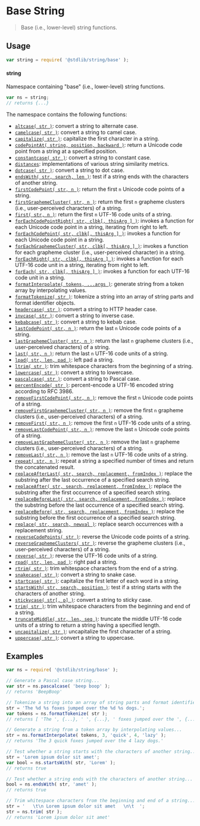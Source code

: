 <!--

@license Apache-2.0

Copyright (c) 2022 The Stdlib Authors.

Licensed under the Apache License, Version 2.0 (the "License");
you may not use this file except in compliance with the License.
You may obtain a copy of the License at

   http://www.apache.org/licenses/LICENSE-2.0

Unless required by applicable law or agreed to in writing, software
distributed under the License is distributed on an "AS IS" BASIS,
WITHOUT WARRANTIES OR CONDITIONS OF ANY KIND, either express or implied.
See the License for the specific language governing permissions and
limitations under the License.

-->

# Base String

> Base (i.e., lower-level) string functions.

<section class="usage">

## Usage

```javascript
var string = require( '@stdlib/string/base' );
```

#### string

Namespace containing "base" (i.e., lower-level) string functions.

```javascript
var ns = string;
// returns {...}
```

The namespace contains the following functions:

<!-- <toc pattern="*"> -->

<div class="namespace-toc">

-   <span class="signature">[`altcase( str )`][@stdlib/string/base/altcase]</span><span class="delimiter">: </span><span class="description">convert a string to alternate case.</span>
-   <span class="signature">[`camelcase( str )`][@stdlib/string/base/camelcase]</span><span class="delimiter">: </span><span class="description">convert a string to camel case.</span>
-   <span class="signature">[`capitalize( str )`][@stdlib/string/base/capitalize]</span><span class="delimiter">: </span><span class="description">capitalize the first character in a string.</span>
-   <span class="signature">[`codePointAt( string, position, backward )`][@stdlib/string/base/code-point-at]</span><span class="delimiter">: </span><span class="description">return a Unicode code point from a string at a specified position.</span>
-   <span class="signature">[`constantcase( str )`][@stdlib/string/base/constantcase]</span><span class="delimiter">: </span><span class="description">convert a string to constant case.</span>
-   <span class="signature">[`distances`][@stdlib/string/base/distances]</span><span class="delimiter">: </span><span class="description">implementations of various string similarity metrics.</span>
-   <span class="signature">[`dotcase( str )`][@stdlib/string/base/dotcase]</span><span class="delimiter">: </span><span class="description">convert a string to dot case.</span>
-   <span class="signature">[`endsWith( str, search, len )`][@stdlib/string/base/ends-with]</span><span class="delimiter">: </span><span class="description">test if a string ends with the characters of another string.</span>
-   <span class="signature">[`firstCodePoint( str, n )`][@stdlib/string/base/first-code-point]</span><span class="delimiter">: </span><span class="description">return the first `n` Unicode code points of a string.</span>
-   <span class="signature">[`firstGraphemeCluster( str, n )`][@stdlib/string/base/first-grapheme-cluster]</span><span class="delimiter">: </span><span class="description">return the first `n` grapheme clusters (i.e., user-perceived characters) of a string.</span>
-   <span class="signature">[`first( str, n )`][@stdlib/string/base/first]</span><span class="delimiter">: </span><span class="description">return the first `n` UTF-16 code units of a string.</span>
-   <span class="signature">[`forEachCodePointRight( str, clbk[, thisArg ] )`][@stdlib/string/base/for-each-code-point-right]</span><span class="delimiter">: </span><span class="description">invokes a function for each Unicode code point in a string, iterating from right to left.</span>
-   <span class="signature">[`forEachCodePoint( str, clbk[, thisArg ] )`][@stdlib/string/base/for-each-code-point]</span><span class="delimiter">: </span><span class="description">invokes a function for each Unicode code point in a string.</span>
-   <span class="signature">[`forEachGraphemeCluster( str, clbk[, thisArg ] )`][@stdlib/string/base/for-each-grapheme-cluster]</span><span class="delimiter">: </span><span class="description">invokes a function for each grapheme cluster (i.e., user-perceived character) in a string.</span>
-   <span class="signature">[`forEachRight( str, clbk[, thisArg ] )`][@stdlib/string/base/for-each-right]</span><span class="delimiter">: </span><span class="description">invokes a function for each UTF-16 code unit in a string, iterating from right to left.</span>
-   <span class="signature">[`forEach( str, clbk[, thisArg ] )`][@stdlib/string/base/for-each]</span><span class="delimiter">: </span><span class="description">invokes a function for each UTF-16 code unit in a string.</span>
-   <span class="signature">[`formatInterpolate( tokens, ...args )`][@stdlib/string/base/format-interpolate]</span><span class="delimiter">: </span><span class="description">generate string from a token array by interpolating values.</span>
-   <span class="signature">[`formatTokenize( str )`][@stdlib/string/base/format-tokenize]</span><span class="delimiter">: </span><span class="description">tokenize a string into an array of string parts and format identifier objects.</span>
-   <span class="signature">[`headercase( str )`][@stdlib/string/base/headercase]</span><span class="delimiter">: </span><span class="description">convert a string to HTTP header case.</span>
-   <span class="signature">[`invcase( str )`][@stdlib/string/base/invcase]</span><span class="delimiter">: </span><span class="description">convert a string to inverse case.</span>
-   <span class="signature">[`kebabcase( str )`][@stdlib/string/base/kebabcase]</span><span class="delimiter">: </span><span class="description">convert a string to kebab case.</span>
-   <span class="signature">[`lastCodePoint( str, n )`][@stdlib/string/base/last-code-point]</span><span class="delimiter">: </span><span class="description">return the last `n` Unicode code points of a string.</span>
-   <span class="signature">[`lastGraphemeCluster( str, n )`][@stdlib/string/base/last-grapheme-cluster]</span><span class="delimiter">: </span><span class="description">return the last `n` grapheme clusters (i.e., user-perceived characters) of a string.</span>
-   <span class="signature">[`last( str, n )`][@stdlib/string/base/last]</span><span class="delimiter">: </span><span class="description">return the last `n` UTF-16 code units of a string.</span>
-   <span class="signature">[`lpad( str, len, pad )`][@stdlib/string/base/left-pad]</span><span class="delimiter">: </span><span class="description">left pad a string.</span>
-   <span class="signature">[`ltrim( str )`][@stdlib/string/base/left-trim]</span><span class="delimiter">: </span><span class="description">trim whitespace characters from the beginning of a string.</span>
-   <span class="signature">[`lowercase( str )`][@stdlib/string/base/lowercase]</span><span class="delimiter">: </span><span class="description">convert a string to lowercase.</span>
-   <span class="signature">[`pascalcase( str )`][@stdlib/string/base/pascalcase]</span><span class="delimiter">: </span><span class="description">convert a string to Pascal case.</span>
-   <span class="signature">[`percentEncode( str )`][@stdlib/string/base/percent-encode]</span><span class="delimiter">: </span><span class="description">percent-encode a UTF-16 encoded string according to RFC 3986.</span>
-   <span class="signature">[`removeFirstCodePoint( str, n )`][@stdlib/string/base/remove-first-code-point]</span><span class="delimiter">: </span><span class="description">remove the first `n` Unicode code points of a string.</span>
-   <span class="signature">[`removeFirstGraphemeCluster( str, n )`][@stdlib/string/base/remove-first-grapheme-cluster]</span><span class="delimiter">: </span><span class="description">remove the first `n` grapheme clusters (i.e., user-perceived characters) of a string.</span>
-   <span class="signature">[`removeFirst( str, n )`][@stdlib/string/base/remove-first]</span><span class="delimiter">: </span><span class="description">remove the first `n` UTF-16 code units of a string.</span>
-   <span class="signature">[`removeLastCodePoint( str, n )`][@stdlib/string/base/remove-last-code-point]</span><span class="delimiter">: </span><span class="description">remove the last `n` Unicode code points of a string.</span>
-   <span class="signature">[`removeLastGraphemeCluster( str, n )`][@stdlib/string/base/remove-last-grapheme-cluster]</span><span class="delimiter">: </span><span class="description">remove the last `n` grapheme clusters (i.e., user-perceived characters) of a string.</span>
-   <span class="signature">[`removeLast( str, n )`][@stdlib/string/base/remove-last]</span><span class="delimiter">: </span><span class="description">remove the last `n` UTF-16 code units of a string.</span>
-   <span class="signature">[`repeat( str, n )`][@stdlib/string/base/repeat]</span><span class="delimiter">: </span><span class="description">repeat a string a specified number of times and return the concatenated result.</span>
-   <span class="signature">[`replaceAfterLast( str, search, replacement, fromIndex )`][@stdlib/string/base/replace-after-last]</span><span class="delimiter">: </span><span class="description">replace the substring after the last occurrence of a specified search string.</span>
-   <span class="signature">[`replaceAfter( str, search, replacement, fromIndex )`][@stdlib/string/base/replace-after]</span><span class="delimiter">: </span><span class="description">replace the substring after the first occurrence of a specified search string.</span>
-   <span class="signature">[`replaceBeforeLast( str, search, replacement, fromIndex )`][@stdlib/string/base/replace-before-last]</span><span class="delimiter">: </span><span class="description">replace the substring before the last occurrence of a specified search string.</span>
-   <span class="signature">[`replaceBefore( str, search, replacement, fromIndex )`][@stdlib/string/base/replace-before]</span><span class="delimiter">: </span><span class="description">replace the substring before the first occurrence of a specified search string.</span>
-   <span class="signature">[`replace( str, search, newval )`][@stdlib/string/base/replace]</span><span class="delimiter">: </span><span class="description">replace search occurrences with a replacement string.</span>
-   <span class="signature">[`reverseCodePoints( str )`][@stdlib/string/base/reverse-code-points]</span><span class="delimiter">: </span><span class="description">reverse the Unicode code points of a string.</span>
-   <span class="signature">[`reverseGraphemeClusters( str )`][@stdlib/string/base/reverse-grapheme-clusters]</span><span class="delimiter">: </span><span class="description">reverse the grapheme clusters (i.e., user-perceived characters) of a string.</span>
-   <span class="signature">[`reverse( str )`][@stdlib/string/base/reverse]</span><span class="delimiter">: </span><span class="description">reverse the UTF-16 code units of a string.</span>
-   <span class="signature">[`rpad( str, len, pad )`][@stdlib/string/base/right-pad]</span><span class="delimiter">: </span><span class="description">right pad a string.</span>
-   <span class="signature">[`rtrim( str )`][@stdlib/string/base/right-trim]</span><span class="delimiter">: </span><span class="description">trim whitespace characters from the end of a string.</span>
-   <span class="signature">[`snakecase( str )`][@stdlib/string/base/snakecase]</span><span class="delimiter">: </span><span class="description">convert a string to snake case.</span>
-   <span class="signature">[`startcase( str )`][@stdlib/string/base/startcase]</span><span class="delimiter">: </span><span class="description">capitalize the first letter of each word in a string.</span>
-   <span class="signature">[`startsWith( str, search, position )`][@stdlib/string/base/starts-with]</span><span class="delimiter">: </span><span class="description">test if a string starts with the characters of another string.</span>
-   <span class="signature">[`stickycase( str[, p] )`][@stdlib/string/base/stickycase]</span><span class="delimiter">: </span><span class="description">convert a string to sticky case.</span>
-   <span class="signature">[`trim( str )`][@stdlib/string/base/trim]</span><span class="delimiter">: </span><span class="description">trim whitespace characters from the beginning and end of a string.</span>
-   <span class="signature">[`truncateMiddle( str, len, seq )`][@stdlib/string/base/truncate-middle]</span><span class="delimiter">: </span><span class="description">truncate the middle UTF-16 code units of a string to return a string having a specified length.</span>
-   <span class="signature">[`uncapitalize( str )`][@stdlib/string/base/uncapitalize]</span><span class="delimiter">: </span><span class="description">uncapitalize the first character of a string.</span>
-   <span class="signature">[`uppercase( str )`][@stdlib/string/base/uppercase]</span><span class="delimiter">: </span><span class="description">convert a string to uppercase.</span>

</div>

<!-- </toc> -->

</section>

<!-- /.usage -->

<!-- Package notes. Make sure to keep an empty line after the `section` element and another before the `/section` close. -->

<section class="notes">

</section>

<!-- /.notes -->

<section class="examples">

## Examples

<!-- TODO: better examples -->

<!-- eslint no-undef: "error", @cspell/spellchecker: "off" -->

```javascript
var ns = require( '@stdlib/string/base' );

// Generate a Pascal case string...
var str = ns.pascalcase( 'beep boop' );
// returns 'BeepBoop'

// Tokenize a string into an array of string parts and format identifier objects...
str = 'The %d %s foxes jumped over the %d %s dogs.';
var tokens = ns.formatTokenize( str );
// returns [ 'The ', {...}, ' ', {...}, ' foxes jumped over the ', {...}, ' ', {...}, ' dogs.' ]

// Generate a string from a token array by interpolating values...
str = ns.formatInterpolate( tokens, 3, 'quick', 4, 'lazy' );
// returns 'The 3 quick foxes jumped over the 4 lazy dogs.'

// Test whether a string starts with the characters of another string...
str = 'Lorem ipsum dolor sit amet';
var bool = ns.startsWith( str, 'Lorem' );
// returns true

// Test whether a string ends with the characters of another string...
bool = ns.endsWith( str, 'amet' );
// returns true

// Trim whitespace characters from the beginning and end of a string...
str = '   \t\n Lorem ipsum dolor sit amet   \n\t  ';
str = ns.trim( str );
// returns 'Lorem ipsum dolor sit amet'
```

</section>

<!-- /.examples -->

<!-- Section for related `stdlib` packages. Do not manually edit this section, as it is automatically populated. -->

<section class="related">

</section>

<!-- /.related -->

<!-- Section for all links. Make sure to keep an empty line after the `section` element and another before the `/section` close. -->

<section class="links">

<!-- <toc-links> -->

[@stdlib/string/base/altcase]: https://github.com/stdlib-js/stdlib/tree/develop/lib/node_modules/%40stdlib/string/base/altcase

[@stdlib/string/base/camelcase]: https://github.com/stdlib-js/stdlib/tree/develop/lib/node_modules/%40stdlib/string/base/camelcase

[@stdlib/string/base/capitalize]: https://github.com/stdlib-js/stdlib/tree/develop/lib/node_modules/%40stdlib/string/base/capitalize

[@stdlib/string/base/code-point-at]: https://github.com/stdlib-js/stdlib/tree/develop/lib/node_modules/%40stdlib/string/base/code-point-at

[@stdlib/string/base/constantcase]: https://github.com/stdlib-js/stdlib/tree/develop/lib/node_modules/%40stdlib/string/base/constantcase

[@stdlib/string/base/distances]: https://github.com/stdlib-js/stdlib/tree/develop/lib/node_modules/%40stdlib/string/base/distances

[@stdlib/string/base/dotcase]: https://github.com/stdlib-js/stdlib/tree/develop/lib/node_modules/%40stdlib/string/base/dotcase

[@stdlib/string/base/ends-with]: https://github.com/stdlib-js/stdlib/tree/develop/lib/node_modules/%40stdlib/string/base/ends-with

[@stdlib/string/base/first-code-point]: https://github.com/stdlib-js/stdlib/tree/develop/lib/node_modules/%40stdlib/string/base/first-code-point

[@stdlib/string/base/first-grapheme-cluster]: https://github.com/stdlib-js/stdlib/tree/develop/lib/node_modules/%40stdlib/string/base/first-grapheme-cluster

[@stdlib/string/base/first]: https://github.com/stdlib-js/stdlib/tree/develop/lib/node_modules/%40stdlib/string/base/first

[@stdlib/string/base/for-each-code-point-right]: https://github.com/stdlib-js/stdlib/tree/develop/lib/node_modules/%40stdlib/string/base/for-each-code-point-right

[@stdlib/string/base/for-each-code-point]: https://github.com/stdlib-js/stdlib/tree/develop/lib/node_modules/%40stdlib/string/base/for-each-code-point

[@stdlib/string/base/for-each-grapheme-cluster]: https://github.com/stdlib-js/stdlib/tree/develop/lib/node_modules/%40stdlib/string/base/for-each-grapheme-cluster

[@stdlib/string/base/for-each-right]: https://github.com/stdlib-js/stdlib/tree/develop/lib/node_modules/%40stdlib/string/base/for-each-right

[@stdlib/string/base/for-each]: https://github.com/stdlib-js/stdlib/tree/develop/lib/node_modules/%40stdlib/string/base/for-each

[@stdlib/string/base/format-interpolate]: https://github.com/stdlib-js/stdlib/tree/develop/lib/node_modules/%40stdlib/string/base/format-interpolate

[@stdlib/string/base/format-tokenize]: https://github.com/stdlib-js/stdlib/tree/develop/lib/node_modules/%40stdlib/string/base/format-tokenize

[@stdlib/string/base/headercase]: https://github.com/stdlib-js/stdlib/tree/develop/lib/node_modules/%40stdlib/string/base/headercase

[@stdlib/string/base/invcase]: https://github.com/stdlib-js/stdlib/tree/develop/lib/node_modules/%40stdlib/string/base/invcase

[@stdlib/string/base/kebabcase]: https://github.com/stdlib-js/stdlib/tree/develop/lib/node_modules/%40stdlib/string/base/kebabcase

[@stdlib/string/base/last-code-point]: https://github.com/stdlib-js/stdlib/tree/develop/lib/node_modules/%40stdlib/string/base/last-code-point

[@stdlib/string/base/last-grapheme-cluster]: https://github.com/stdlib-js/stdlib/tree/develop/lib/node_modules/%40stdlib/string/base/last-grapheme-cluster

[@stdlib/string/base/last]: https://github.com/stdlib-js/stdlib/tree/develop/lib/node_modules/%40stdlib/string/base/last

[@stdlib/string/base/left-pad]: https://github.com/stdlib-js/stdlib/tree/develop/lib/node_modules/%40stdlib/string/base/left-pad

[@stdlib/string/base/left-trim]: https://github.com/stdlib-js/stdlib/tree/develop/lib/node_modules/%40stdlib/string/base/left-trim

[@stdlib/string/base/lowercase]: https://github.com/stdlib-js/stdlib/tree/develop/lib/node_modules/%40stdlib/string/base/lowercase

[@stdlib/string/base/pascalcase]: https://github.com/stdlib-js/stdlib/tree/develop/lib/node_modules/%40stdlib/string/base/pascalcase

[@stdlib/string/base/percent-encode]: https://github.com/stdlib-js/stdlib/tree/develop/lib/node_modules/%40stdlib/string/base/percent-encode

[@stdlib/string/base/remove-first-code-point]: https://github.com/stdlib-js/stdlib/tree/develop/lib/node_modules/%40stdlib/string/base/remove-first-code-point

[@stdlib/string/base/remove-first-grapheme-cluster]: https://github.com/stdlib-js/stdlib/tree/develop/lib/node_modules/%40stdlib/string/base/remove-first-grapheme-cluster

[@stdlib/string/base/remove-first]: https://github.com/stdlib-js/stdlib/tree/develop/lib/node_modules/%40stdlib/string/base/remove-first

[@stdlib/string/base/remove-last-code-point]: https://github.com/stdlib-js/stdlib/tree/develop/lib/node_modules/%40stdlib/string/base/remove-last-code-point

[@stdlib/string/base/remove-last-grapheme-cluster]: https://github.com/stdlib-js/stdlib/tree/develop/lib/node_modules/%40stdlib/string/base/remove-last-grapheme-cluster

[@stdlib/string/base/remove-last]: https://github.com/stdlib-js/stdlib/tree/develop/lib/node_modules/%40stdlib/string/base/remove-last

[@stdlib/string/base/repeat]: https://github.com/stdlib-js/stdlib/tree/develop/lib/node_modules/%40stdlib/string/base/repeat

[@stdlib/string/base/replace-after-last]: https://github.com/stdlib-js/stdlib/tree/develop/lib/node_modules/%40stdlib/string/base/replace-after-last

[@stdlib/string/base/replace-after]: https://github.com/stdlib-js/stdlib/tree/develop/lib/node_modules/%40stdlib/string/base/replace-after

[@stdlib/string/base/replace-before-last]: https://github.com/stdlib-js/stdlib/tree/develop/lib/node_modules/%40stdlib/string/base/replace-before-last

[@stdlib/string/base/replace-before]: https://github.com/stdlib-js/stdlib/tree/develop/lib/node_modules/%40stdlib/string/base/replace-before

[@stdlib/string/base/replace]: https://github.com/stdlib-js/stdlib/tree/develop/lib/node_modules/%40stdlib/string/base/replace

[@stdlib/string/base/reverse-code-points]: https://github.com/stdlib-js/stdlib/tree/develop/lib/node_modules/%40stdlib/string/base/reverse-code-points

[@stdlib/string/base/reverse-grapheme-clusters]: https://github.com/stdlib-js/stdlib/tree/develop/lib/node_modules/%40stdlib/string/base/reverse-grapheme-clusters

[@stdlib/string/base/reverse]: https://github.com/stdlib-js/stdlib/tree/develop/lib/node_modules/%40stdlib/string/base/reverse

[@stdlib/string/base/right-pad]: https://github.com/stdlib-js/stdlib/tree/develop/lib/node_modules/%40stdlib/string/base/right-pad

[@stdlib/string/base/right-trim]: https://github.com/stdlib-js/stdlib/tree/develop/lib/node_modules/%40stdlib/string/base/right-trim

[@stdlib/string/base/snakecase]: https://github.com/stdlib-js/stdlib/tree/develop/lib/node_modules/%40stdlib/string/base/snakecase

[@stdlib/string/base/startcase]: https://github.com/stdlib-js/stdlib/tree/develop/lib/node_modules/%40stdlib/string/base/startcase

[@stdlib/string/base/starts-with]: https://github.com/stdlib-js/stdlib/tree/develop/lib/node_modules/%40stdlib/string/base/starts-with

[@stdlib/string/base/stickycase]: https://github.com/stdlib-js/stdlib/tree/develop/lib/node_modules/%40stdlib/string/base/stickycase

[@stdlib/string/base/trim]: https://github.com/stdlib-js/stdlib/tree/develop/lib/node_modules/%40stdlib/string/base/trim

[@stdlib/string/base/truncate-middle]: https://github.com/stdlib-js/stdlib/tree/develop/lib/node_modules/%40stdlib/string/base/truncate-middle

[@stdlib/string/base/uncapitalize]: https://github.com/stdlib-js/stdlib/tree/develop/lib/node_modules/%40stdlib/string/base/uncapitalize

[@stdlib/string/base/uppercase]: https://github.com/stdlib-js/stdlib/tree/develop/lib/node_modules/%40stdlib/string/base/uppercase

<!-- </toc-links> -->

</section>

<!-- /.links -->
